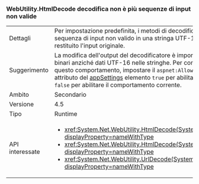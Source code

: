 ### <a name="webutilityhtmldecode-no-longer-decodes-invalid-input-sequences"></a>WebUtility.HtmlDecode decodifica non è più sequenze di input non valide

|   |   |
|---|---|
|Dettagli|Per impostazione predefinita, i metodi di decodifica non decodificano più una sequenza di input non valido in una stringa UTF-16 non valida. Al contrario, viene restituito l'input originale.|
|Suggerimento|La modifica dell'output del decodificatore è importante solo se si archiviano dati binari anziché dati UTF-16 nelle stringhe. Per controllare in modo esplicito questo comportamento, impostare il <code>aspnet:AllowRelaxedUnicodeDecoding</code> attributo del [appSettings](~/docs/framework/configure-apps/file-schema/appsettings/index.md) elemento <code>true</code> per abilitare il comportamento legacy o su <code>false</code> per abilitare il comportamento corrente.|
|Ambito|Secondario|
|Versione|4.5|
|Tipo|Runtime|
|API interessate|<ul><li><xref:System.Net.WebUtility.HtmlDecode(System.String)?displayProperty=nameWithType></li><li><xref:System.Net.WebUtility.HtmlDecode(System.String,System.IO.TextWriter)?displayProperty=nameWithType></li><li><xref:System.Net.WebUtility.UrlDecode(System.String)?displayProperty=nameWithType></li></ul>|

